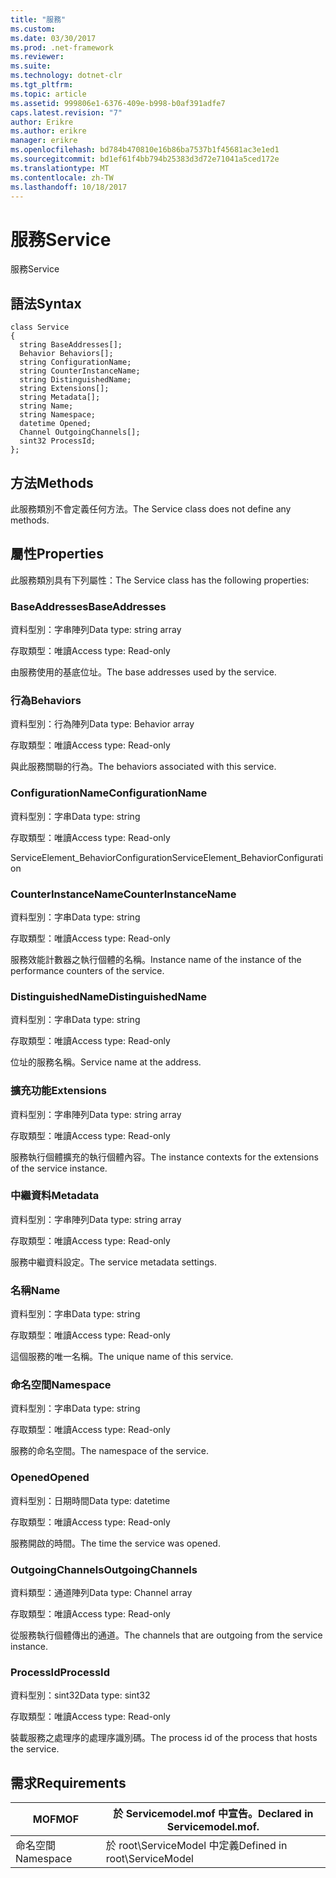 ```yaml
---
title: "服務"
ms.custom: 
ms.date: 03/30/2017
ms.prod: .net-framework
ms.reviewer: 
ms.suite: 
ms.technology: dotnet-clr
ms.tgt_pltfrm: 
ms.topic: article
ms.assetid: 999806e1-6376-409e-b998-b0af391adfe7
caps.latest.revision: "7"
author: Erikre
ms.author: erikre
manager: erikre
ms.openlocfilehash: bd784b470810e16b86ba7537b1f45681ac3e1ed1
ms.sourcegitcommit: bd1ef61f4bb794b25383d3d72e71041a5ced172e
ms.translationtype: MT
ms.contentlocale: zh-TW
ms.lasthandoff: 10/18/2017
---
```

# <a name="service"></a><span data-ttu-id="25597-102">服務</span><span class="sxs-lookup"><span data-stu-id="25597-102">Service</span></span>
<span data-ttu-id="25597-103">服務</span><span class="sxs-lookup"><span data-stu-id="25597-103">Service</span></span>  
  
## <a name="syntax"></a><span data-ttu-id="25597-104">語法</span><span class="sxs-lookup"><span data-stu-id="25597-104">Syntax</span></span>  
  
```  
class Service  
{  
  string BaseAddresses[];  
  Behavior Behaviors[];  
  string ConfigurationName;  
  string CounterInstanceName;  
  string DistinguishedName;  
  string Extensions[];  
  string Metadata[];  
  string Name;  
  string Namespace;  
  datetime Opened;  
  Channel OutgoingChannels[];  
  sint32 ProcessId;  
};  
```  
  
## <a name="methods"></a><span data-ttu-id="25597-105">方法</span><span class="sxs-lookup"><span data-stu-id="25597-105">Methods</span></span>  
 <span data-ttu-id="25597-106">此服務類別不會定義任何方法。</span><span class="sxs-lookup"><span data-stu-id="25597-106">The Service class does not define any methods.</span></span>  
  
## <a name="properties"></a><span data-ttu-id="25597-107">屬性</span><span class="sxs-lookup"><span data-stu-id="25597-107">Properties</span></span>  
 <span data-ttu-id="25597-108">此服務類別具有下列屬性：</span><span class="sxs-lookup"><span data-stu-id="25597-108">The Service class has the following properties:</span></span>  
  
### <a name="baseaddresses"></a><span data-ttu-id="25597-109">BaseAddresses</span><span class="sxs-lookup"><span data-stu-id="25597-109">BaseAddresses</span></span>  
 <span data-ttu-id="25597-110">資料型別：字串陣列</span><span class="sxs-lookup"><span data-stu-id="25597-110">Data type: string array</span></span>  
  
 <span data-ttu-id="25597-111">存取類型：唯讀</span><span class="sxs-lookup"><span data-stu-id="25597-111">Access type: Read-only</span></span>  
  
 <span data-ttu-id="25597-112">由服務使用的基底位址。</span><span class="sxs-lookup"><span data-stu-id="25597-112">The base addresses used by the service.</span></span>  
  
### <a name="behaviors"></a><span data-ttu-id="25597-113">行為</span><span class="sxs-lookup"><span data-stu-id="25597-113">Behaviors</span></span>  
 <span data-ttu-id="25597-114">資料型別：行為陣列</span><span class="sxs-lookup"><span data-stu-id="25597-114">Data type: Behavior array</span></span>  
  
 <span data-ttu-id="25597-115">存取類型：唯讀</span><span class="sxs-lookup"><span data-stu-id="25597-115">Access type: Read-only</span></span>  
  
 <span data-ttu-id="25597-116">與此服務關聯的行為。</span><span class="sxs-lookup"><span data-stu-id="25597-116">The behaviors associated with this service.</span></span>  
  
### <a name="configurationname"></a><span data-ttu-id="25597-117">ConfigurationName</span><span class="sxs-lookup"><span data-stu-id="25597-117">ConfigurationName</span></span>  
 <span data-ttu-id="25597-118">資料型別：字串</span><span class="sxs-lookup"><span data-stu-id="25597-118">Data type: string</span></span>  
  
 <span data-ttu-id="25597-119">存取類型：唯讀</span><span class="sxs-lookup"><span data-stu-id="25597-119">Access type: Read-only</span></span>  
  
 <span data-ttu-id="25597-120">ServiceElement_BehaviorConfiguration</span><span class="sxs-lookup"><span data-stu-id="25597-120">ServiceElement_BehaviorConfiguration</span></span>  
  
### <a name="counterinstancename"></a><span data-ttu-id="25597-121">CounterInstanceName</span><span class="sxs-lookup"><span data-stu-id="25597-121">CounterInstanceName</span></span>  
 <span data-ttu-id="25597-122">資料型別：字串</span><span class="sxs-lookup"><span data-stu-id="25597-122">Data type: string</span></span>  
  
 <span data-ttu-id="25597-123">存取類型：唯讀</span><span class="sxs-lookup"><span data-stu-id="25597-123">Access type: Read-only</span></span>  
  
 <span data-ttu-id="25597-124">服務效能計數器之執行個體的名稱。</span><span class="sxs-lookup"><span data-stu-id="25597-124">Instance name of the instance of the performance counters of the service.</span></span>  
  
### <a name="distinguishedname"></a><span data-ttu-id="25597-125">DistinguishedName</span><span class="sxs-lookup"><span data-stu-id="25597-125">DistinguishedName</span></span>  
 <span data-ttu-id="25597-126">資料型別：字串</span><span class="sxs-lookup"><span data-stu-id="25597-126">Data type: string</span></span>  
  
 <span data-ttu-id="25597-127">存取類型：唯讀</span><span class="sxs-lookup"><span data-stu-id="25597-127">Access type: Read-only</span></span>  
  
 <span data-ttu-id="25597-128">位址的服務名稱。</span><span class="sxs-lookup"><span data-stu-id="25597-128">Service name at the address.</span></span>  
  
### <a name="extensions"></a><span data-ttu-id="25597-129">擴充功能</span><span class="sxs-lookup"><span data-stu-id="25597-129">Extensions</span></span>  
 <span data-ttu-id="25597-130">資料型別：字串陣列</span><span class="sxs-lookup"><span data-stu-id="25597-130">Data type: string array</span></span>  
  
 <span data-ttu-id="25597-131">存取類型：唯讀</span><span class="sxs-lookup"><span data-stu-id="25597-131">Access type: Read-only</span></span>  
  
 <span data-ttu-id="25597-132">服務執行個體擴充的執行個體內容。</span><span class="sxs-lookup"><span data-stu-id="25597-132">The instance contexts for the extensions of the service instance.</span></span>  
  
### <a name="metadata"></a><span data-ttu-id="25597-133">中繼資料</span><span class="sxs-lookup"><span data-stu-id="25597-133">Metadata</span></span>  
 <span data-ttu-id="25597-134">資料型別：字串陣列</span><span class="sxs-lookup"><span data-stu-id="25597-134">Data type: string array</span></span>  
  
 <span data-ttu-id="25597-135">存取類型：唯讀</span><span class="sxs-lookup"><span data-stu-id="25597-135">Access type: Read-only</span></span>  
  
 <span data-ttu-id="25597-136">服務中繼資料設定。</span><span class="sxs-lookup"><span data-stu-id="25597-136">The service metadata settings.</span></span>  
  
### <a name="name"></a><span data-ttu-id="25597-137">名稱</span><span class="sxs-lookup"><span data-stu-id="25597-137">Name</span></span>  
 <span data-ttu-id="25597-138">資料型別：字串</span><span class="sxs-lookup"><span data-stu-id="25597-138">Data type: string</span></span>  
  
 <span data-ttu-id="25597-139">存取類型：唯讀</span><span class="sxs-lookup"><span data-stu-id="25597-139">Access type: Read-only</span></span>  
  
 <span data-ttu-id="25597-140">這個服務的唯一名稱。</span><span class="sxs-lookup"><span data-stu-id="25597-140">The unique name of this service.</span></span>  
  
### <a name="namespace"></a><span data-ttu-id="25597-141">命名空間</span><span class="sxs-lookup"><span data-stu-id="25597-141">Namespace</span></span>  
 <span data-ttu-id="25597-142">資料型別：字串</span><span class="sxs-lookup"><span data-stu-id="25597-142">Data type: string</span></span>  
  
 <span data-ttu-id="25597-143">存取類型：唯讀</span><span class="sxs-lookup"><span data-stu-id="25597-143">Access type: Read-only</span></span>  
  
 <span data-ttu-id="25597-144">服務的命名空間。</span><span class="sxs-lookup"><span data-stu-id="25597-144">The namespace of the service.</span></span>  
  
### <a name="opened"></a><span data-ttu-id="25597-145">Opened</span><span class="sxs-lookup"><span data-stu-id="25597-145">Opened</span></span>  
 <span data-ttu-id="25597-146">資料型別：日期時間</span><span class="sxs-lookup"><span data-stu-id="25597-146">Data type: datetime</span></span>  
  
 <span data-ttu-id="25597-147">存取類型：唯讀</span><span class="sxs-lookup"><span data-stu-id="25597-147">Access type: Read-only</span></span>  
  
 <span data-ttu-id="25597-148">服務開啟的時間。</span><span class="sxs-lookup"><span data-stu-id="25597-148">The time the service was opened.</span></span>  
  
### <a name="outgoingchannels"></a><span data-ttu-id="25597-149">OutgoingChannels</span><span class="sxs-lookup"><span data-stu-id="25597-149">OutgoingChannels</span></span>  
 <span data-ttu-id="25597-150">資料類型：通道陣列</span><span class="sxs-lookup"><span data-stu-id="25597-150">Data type: Channel array</span></span>  
  
 <span data-ttu-id="25597-151">存取類型：唯讀</span><span class="sxs-lookup"><span data-stu-id="25597-151">Access type: Read-only</span></span>  
  
 <span data-ttu-id="25597-152">從服務執行個體傳出的通道。</span><span class="sxs-lookup"><span data-stu-id="25597-152">The channels that are outgoing from the service instance.</span></span>  
  
### <a name="processid"></a><span data-ttu-id="25597-153">ProcessId</span><span class="sxs-lookup"><span data-stu-id="25597-153">ProcessId</span></span>  
 <span data-ttu-id="25597-154">資料型別：sint32</span><span class="sxs-lookup"><span data-stu-id="25597-154">Data type: sint32</span></span>  
  
 <span data-ttu-id="25597-155">存取類型：唯讀</span><span class="sxs-lookup"><span data-stu-id="25597-155">Access type: Read-only</span></span>  
  
 <span data-ttu-id="25597-156">裝載服務之處理序的處理序識別碼。</span><span class="sxs-lookup"><span data-stu-id="25597-156">The process id of the process that hosts the service.</span></span>  
  
## <a name="requirements"></a><span data-ttu-id="25597-157">需求</span><span class="sxs-lookup"><span data-stu-id="25597-157">Requirements</span></span>  
  
|<span data-ttu-id="25597-158">MOF</span><span class="sxs-lookup"><span data-stu-id="25597-158">MOF</span></span>|<span data-ttu-id="25597-159">於 Servicemodel.mof 中宣告。</span><span class="sxs-lookup"><span data-stu-id="25597-159">Declared in Servicemodel.mof.</span></span>|  
|---------|-----------------------------------|  
|<span data-ttu-id="25597-160">命名空間</span><span class="sxs-lookup"><span data-stu-id="25597-160">Namespace</span></span>|<span data-ttu-id="25597-161">於 root\ServiceModel 中定義</span><span class="sxs-lookup"><span data-stu-id="25597-161">Defined in root\ServiceModel</span></span>|
